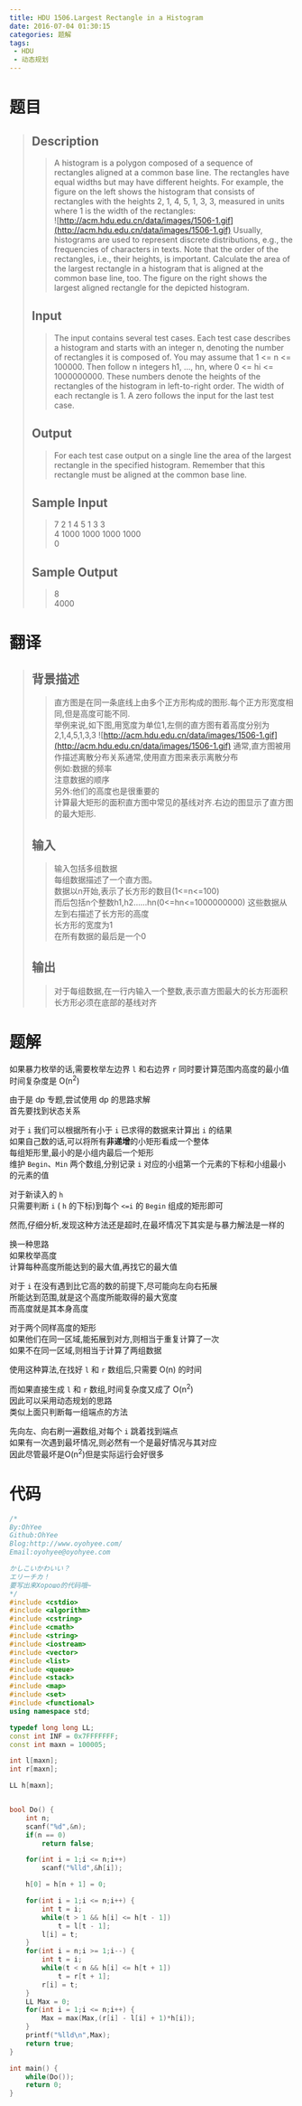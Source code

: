 ```yaml
---
title: HDU 1506.Largest Rectangle in a Histogram
date: 2016-07-04 01:30:15
categories: 题解
tags:
 - HDU
 - 动态规划
---
```


# 题目
> ## Description  
>> A histogram is a polygon composed of a sequence of rectangles aligned at a common base line. The rectangles have equal widths but may have different heights. For example, the figure on the left shows the histogram that consists of rectangles with the heights 2, 1, 4, 5, 1, 3, 3, measured in units where 1 is the width of the rectangles:   
>>  ![http://acm.hdu.edu.cn/data/images/1506-1.gif](http://acm.hdu.edu.cn/data/images/1506-1.gif)
>> Usually, histograms are used to represent discrete distributions, e.g., the frequencies of characters in texts. Note that the order of the rectangles, i.e., their heights, is important. Calculate the area of the largest rectangle in a histogram that is aligned at the common base line, too. The figure on the right shows the largest aligned rectangle for the depicted histogram.  
> <!--more-->   
> ## Input  
>> The input contains several test cases. Each test case describes a histogram and starts with an integer n, denoting the number of rectangles it is composed of. You may assume that 1 <= n <= 100000. Then follow n integers h1, ..., hn, where 0 <= hi <= 1000000000. These numbers denote the heights of the rectangles of the histogram in left-to-right order. The width of each rectangle is 1. A zero follows the input for the last test case.  
>    
> ## Output  
>> For each test case output on a single line the area of the largest rectangle in the specified histogram. Remember that this rectangle must be aligned at the common base line.  
>    
> ## Sample Input  
>> 7 2 1 4 5 1 3 3  
>> 4 1000 1000 1000 1000  
>> 0   
>    
> ## Sample Output  
>> 8  
>> 4000   

# 翻译

> ## 背景描述
>
>> 直方图是在同一条底线上由多个正方形构成的图形.每个正方形宽度相同,但是高度可能不同.  
>> 举例来说,如下图,用宽度为单位1,左侧的直方图有着高度分别为2,1,4,5,1,3,3
>> ![http://acm.hdu.edu.cn/data/images/1506-1.gif](http://acm.hdu.edu.cn/data/images/1506-1.gif)
>> 通常,直方图被用作描述离散分布关系通常,使用直方图来表示离散分布  
>> 例如:数据的频率  
>> 注意数据的顺序  
>> 另外:他们的高度也是很重要的  
>> 计算最大矩形的面积直方图中常见的基线对齐.右边的图显示了直方图的最大矩形.    
> 
> ## 输入
>> 输入包括多组数据  
>> 每组数据描述了一个直方图。  
>> 数据以n开始,表示了长方形的数目(1<=n<=100)  
>> 而后包括n个整数h1,h2……hn(0<=hn<=1000000000)
>> 这些数据从左到右描述了长方形的高度  
>> 长方形的宽度为1  
>> 在所有数据的最后是一个0
> 
> ## 输出
>> 对于每组数据,在一行内输入一个整数,表示直方图最大的长方形面积  
>> 长方形必须在底部的基线对齐

# 题解

如果暴力枚举的话,需要枚举左边界 `l` 和右边界 `r` 同时要计算范围内高度的最小值  
时间复杂度是 O(n<sup>2</sup>)  


由于是 dp 专题,尝试使用 dp 的思路求解  
首先要找到状态关系  

对于 `i` 我们可以根据所有小于 `i` 已求得的数据来计算出 `i` 的结果  
如果自己数的话,可以将所有**非递增**的小矩形看成一个整体  
每组矩形里,最小的是小组内最后一个矩形  
维护 `Begin`、`Min` 两个数组,分别记录 `i` 对应的小组第一个元素的下标和小组最小的元素的值  

对于新读入的 `h`  
只需要判断 `i` ( `h` 的下标)到每个 `<=i` 的 `Begin` 组成的矩形即可  

然而,仔细分析,发现这种方法还是超时,在最坏情况下其实是与暴力解法是一样的  


换一种思路  
如果枚举高度  
计算每种高度所能达到的最大值,再找它的最大值  

对于 `i` 在没有遇到比它高的数的前提下,尽可能向左向右拓展  
所能达到范围,就是这个高度所能取得的最大宽度  
而高度就是其本身高度  

对于两个同样高度的矩形  
如果他们在同一区域,能拓展到对方,则相当于重复计算了一次  
如果不在同一区域,则相当于计算了两组数据  

使用这种算法,在找好 `l` 和 `r` 数组后,只需要 O(n) 的时间  

而如果直接生成 `l` 和 `r` 数组,时间复杂度又成了 O(n<sup>2</sup>)  
因此可以采用动态规划的思路  
类似上面只判断每一组端点的方法  


先向左、向右刷一遍数组,对每个 `i` 跳着找到端点  
如果有一次遇到最坏情况,则必然有一个是最好情况与其对应  
因此尽管最坏是O(n<sup>2</sup>)但是实际运行会好很多  


# 代码
```cpp 1506 https://github.com/OhYee/sourcecode/tree/master/ACM 代码备份
/*
By:OhYee
Github:OhYee
Blog:http://www.oyohyee.com/
Email:oyohyee@oyohyee.com

かしこいかわいい？
エリーチカ！
要写出来Хорошо的代码哦~
*/
#include <cstdio>
#include <algorithm>
#include <cstring>
#include <cmath>
#include <string>
#include <iostream>
#include <vector>
#include <list>
#include <queue>
#include <stack>
#include <map>
#include <set>
#include <functional>
using namespace std;

typedef long long LL;
const int INF = 0x7FFFFFFF;
const int maxn = 100005;

int l[maxn];
int r[maxn];

LL h[maxn];


bool Do() {
    int n;
    scanf("%d",&n);
    if(n == 0)
        return false;

    for(int i = 1;i <= n;i++)
        scanf("%lld",&h[i]);

    h[0] = h[n + 1] = 0;

    for(int i = 1;i <= n;i++) {
        int t = i;
        while(t > 1 && h[i] <= h[t - 1])
            t = l[t - 1];
        l[i] = t;
    }
    for(int i = n;i >= 1;i--) {
        int t = i;
        while(t < n && h[i] <= h[t + 1])
            t = r[t + 1];
        r[i] = t;
    }
    LL Max = 0;
    for(int i = 1;i <= n;i++) {
        Max = max(Max,(r[i] - l[i] + 1)*h[i]);
    }
    printf("%lld\n",Max);
    return true;
}

int main() {
    while(Do());
    return 0;
}
```